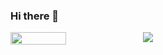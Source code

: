 ### Hi there 👋

<div style="display: flex; flex-direction: row;" >
 <img align="center" width=42% src="https://github-readme-stats.vercel.app/api?username=MariyanKarakiev&theme=github_dark&show_icons=true" />
 <img align="center" src="https://github-readme-stats.vercel.app/api/top-langs?username=MariyanKarakiev&show_icons=true&theme=github_dark&layout=compact&hide=css"/>
</div>
